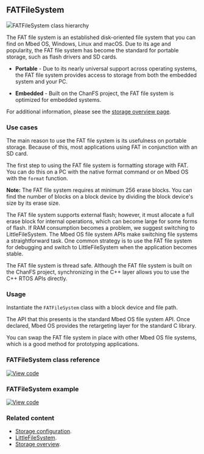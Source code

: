 ## FATFileSystem

<span class="images">![](https://os.mbed.com/docs/v5.10/mbed-os-api-doxy/class_f_a_t_file_system.png)<span>FATFileSystem class hierarchy</span></span>

The FAT file system is an established disk-oriented file system that you can find on Mbed OS, Windows, Linux and macOS. Due to its age and popularity, the FAT file system has become the standard for portable storage, such as flash drivers and SD cards.

  - **Portable** - Due to its nearly universal support across operating systems, the FAT file system provides access to storage from both the embedded system and your PC.

  - **Embedded** - Built on the ChanFS project, the FAT file system is optimized for embedded systems.

For additional information, please see the [storage overview page](storage.html#declaring-a-file-system).

### Use cases

The main reason to use the FAT file system is its usefulness on portable storage. Because of this, most applications using FAT in conjunction with an SD card.

The first step to using the FAT file system is formatting storage with FAT. You can do this on a PC with the native format command or on Mbed OS with the `format` function.

<span class="notes">**Note:** The FAT file system requires at minimum 256 erase blocks. You can find the number of blocks on a block device by dividing the block device's size by its erase size.</span>

The FAT file system supports external flash; however, it must allocate a full erase block for internal operations, which can become large for some forms of flash. If RAM consumption becomes a problem, we suggest switching to LittleFileSystem. The Mbed OS file system APIs make switching file systems a straightforward task. One common strategy is to use the FAT file system for debugging and switch to LittleFileSystem when the application becomes stable.

The FAT file system is thread safe. Although the FAT file system is built on the ChanFS project, synchronizing in the C++ layer allows you to use the C++ RTOS APIs directly.

### Usage

Instantiate the `FATFileSystem` class with a block device and file path.

The API that this presents is the standard Mbed OS file system API. Once declared, Mbed OS provides the retargeting layer for the standard C library.

You can swap the FAT file system in place with other Mbed OS file systems, which is a good method for prototyping applications.

### FATFileSystem class reference

[![View code](https://www.mbed.com/embed/?type=library)](https://os.mbed.com/docs/v5.10/mbed-os-api-doxy/class_f_a_t_file_system.html)

### FATFileSystem example

[![View code](https://www.mbed.com/embed/?url=https://github.com/armmbed/mbed-os-example-filesystem)](https://os.mbed.com/teams/mbed-os-examples/code/mbed-os-example-filesystem/file/54f958b463d0/main.cpp)

### Related content

- [Storage configuration](/docs/v5.10/reference/configuration-storage.html).
- [LittleFileSystem](littlefilesystem.html).
- [Storage overview](storage.html#declaring-a-file-system).
